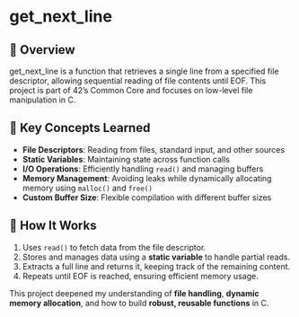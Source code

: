 # get_next_line

## 📝 Overview  
get_next_line is a function that retrieves a single line from a specified file descriptor, allowing sequential reading of file contents until EOF. This project is part of 42’s Common Core and focuses on low-level file manipulation in C.

## 🔧 Key Concepts Learned  
- **File Descriptors**: Reading from files, standard input, and other sources  
- **Static Variables**: Maintaining state across function calls  
- **I/O Operations**: Efficiently handling `read()` and managing buffers  
- **Memory Management**: Avoiding leaks while dynamically allocating memory using `malloc()` and `free()`
- **Custom Buffer Size**: Flexible compilation with different buffer sizes  

## 📌 How It Works  
1. Uses `read()` to fetch data from the file descriptor.  
2. Stores and manages data using a **static variable** to handle partial reads.  
3. Extracts a full line and returns it, keeping track of the remaining content.  
4. Repeats until EOF is reached, ensuring efficient memory usage.  

This project deepened my understanding of **file handling**, **dynamic memory allocation**, and how to build **robust, reusable functions** in C.
